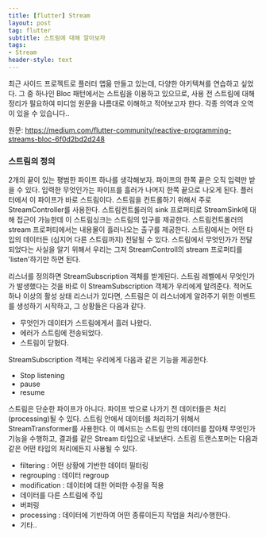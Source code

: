 ```yaml
---
title: [flutter] Stream
layout: post
tag: flutter
subtitle: 스트림에 대해 알아보자
tags:
- Stream
header-style: text
---
```


최근 사이드 프로젝트로 플러터 앱읆 만들고 있는데, 다양한 아키텍쳐를 연습하고 싶었다.
그 중 하나인 Bloc 패턴에서는 스트림을 이용하고 있으므로, 사용 전 스트림에 대해 정리가 필요하여
미디엄 원문을 나름대로 이해하고 적어보고자 한다. 각종 의역과 오역이 있을 수 있습니다..

원문: https://medium.com/flutter-community/reactive-programming-streams-bloc-6f0d2bd2d248

### 스트림의 정의

2개의 끝이 있는 평범한 파이프 하나를 생각해보자. 파이프의 한쪽 끝은 오직 입력만 받을 수 있다.
입력한 무엇인가는 파이프를 흘러가 나머지 한쪽 끝으로 나오게 된다.
플러터에서 이 파이프가 바로 스트림이다. 스트림을 컨트롤하기 위해서 주로 StreamController를 사용한다.
스트림컨트롤러의 sink 프로퍼티로 StreamSink에 대해 접근이 가능한데 이 스트림싱크는 스트림의 입구를 제공한다.
스트림컨트롤러의 stream 프로퍼티에서는 내용물이 흘러나오는 출구를 제공한다.
스트림에서는 어떤 타입의 데이터든 (심지어 다른 스트림까지) 전달될 수 있다. 스트림에서 무엇인가가 전달되었다는
사실을 알기 위해서 우리는 그저 StreamControll의 stream 프로퍼티를 'listen'하기만 하면 된다.

리스너를 정의하면 StreamSubscription 객체를 받게된다. 스트림 레벨에서 무엇인가가 발생했다는 것을
바로 이 StreamSubscription 객체가 우리에게 알려준다. 적어도 하나 이상의 활성 상태 리스너가 있다면, 
스트림은 이 리스너에게 알려주기 위한 이벤트를 생성하기 시작하고, 그 상황들은 다음과 같다. 

- 무엇인가 데이터가 스트림에게서 흘러 나왔다.
- 에러가 스트림에 전송되었다.
- 스트림이 닫혔다.

StreamSubscription 객체는 우리에게 다음과 같은 기능을 제공한다.

- Stop listening
- pause
- resume

스트림은 단순한 파이프가 아니다. 파이프 밖으로 나가기 전 데이터들은 처리(processing)될 수 있다.
스트림 안에서 데이터를 처리하기 위해서 StreamTransformer를 사용한다. 이 메서드는 스트림 안의 데이터를
잡아채 무엇인가 기능을 수행하고, 결과를 같은 Stream 타입으로 내보낸다.
스트림 트랜스포머는 다음과 같은 어떤 타입의 처리에든지 사용될 수 있다.

- filtering : 어떤 상황에 기반한 데이터 필터링
- regrouping : 데이터 regroup
- modification : 데이터에 대한 어떠한 수정을 적용
- 데이터를 다른 스트림에 주입
- 버퍼링
- processing : 데이터에 기반하여 어떤 종류이든지 작업을 처리/수행한다.
- 기타..
